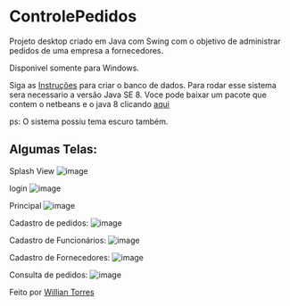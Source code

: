 # ControlePedidos
Projeto desktop criado em Java com Swing com o objetivo de administrar pedidos de uma empresa a fornecedores.

Disponivel somente para Windows.

Siga as <a href="https://github.com/uillia/ControlePedidos/tree/main/MySQL" target="_blank">Instruções</a> para criar o banco de dados.
Para rodar esse sistema sera necessario a versão Java SE 8. Voce pode baixar um pacote que contem o netbeans e o java 8 clicando <a href="https://www.oracle.com/technetwork/java/javase/downloads/jdk-netbeans-jsp-3413139-esa.html" target="_blank">aqui</a>


ps: O sistema possiu tema escuro também. 
## Algumas Telas:

Splash View
![image](https://user-images.githubusercontent.com/50975425/131619310-5c9558a6-acaf-48eb-a4fb-4b8256c82542.png)

login
![image](https://user-images.githubusercontent.com/50975425/131619165-7deeea1c-ffb6-42c1-91ff-5cec9f81f801.png)

Principal
![image](https://user-images.githubusercontent.com/50975425/131620175-87092f9e-4905-44ac-82b0-aaa01de36e18.png)

Cadastro de pedidos:
![image](https://user-images.githubusercontent.com/50975425/131619095-c3b318e0-a39d-41ef-bce5-4d04904c62e9.png)

Cadastro de Funcionários:
![image](https://user-images.githubusercontent.com/50975425/131619561-f4db4663-10e1-4ee8-9e80-4a6b9f5ec3a1.png)

Cadastro de Fornecedores:
![image](https://user-images.githubusercontent.com/50975425/131619789-33580ac7-01b5-443d-8cd0-6cdfd413807b.png)

Consulta de pedidos:
![image](https://user-images.githubusercontent.com/50975425/131618968-6aaeace6-206a-4633-9cce-aae1f28fa222.png)


Feito por <a href="https://github.com/uillia" target="_blank">Willian Torres</a>
